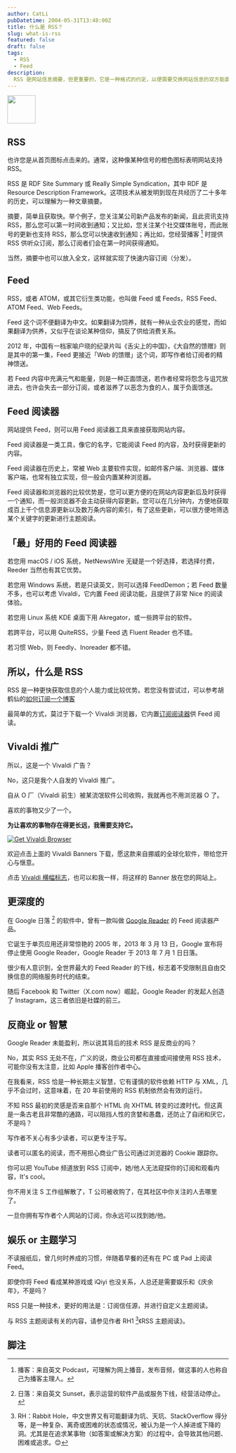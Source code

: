 ```yaml
---
author: CatLi
pubDatetime: 2004-05-31T13:48:00Z
title: 什么是 RSS？
slug: what-is-rss
featured: false
draft: false
tags:
  - RSS
  - Feed
description:
  RSS 是网站信息摘要，但更重要的，它是一种格式的约定，以便需要交换网站信息的双方能直接按格式约定来交换信息，至于 Feed，为什么最初没有人译为馈送？
---
```


<img src="/assets/feed-icon.svg" class="svg-64">

## RSS

也许您是从首页图标点击来的。通常，这种像某种信号的橙色图标表明网站支持 RSS。

RSS 是 RDF Site Summary 或 Really Simple Syndication，其中 RDF 是 Resource Description Framework。这项技术从被发明到现在共经历了二十多年的历史，可以理解为一种文章摘要。

摘要，简单且获取快。举个例子，您关注某公司新产品发布的新闻，且此资讯支持 RSS，那么您可以第一时间收到通知；又比如，您关注某个社交媒体账号，而此账号的更新也支持 RSS，那么您可以快速收到通知；再比如，您经营播客 [^1] 时提供 RSS 供听众订阅，那么订阅者们会在第一时间获得通知。

当然，摘要中也可以放入全文，这样就实现了快速内容订阅（分发）。

## Feed

RSS，或者 ATOM，或其它衍生类功能，也叫做 Feed 或 Feeds，RSS Feed、ATOM Feed、Web Feeds。

Feed 这个词不便翻译为中文。如果翻译为饲养，就有一种从业农业的感觉，而如果翻译为供养，又似乎在谈论某种信仰，搞反了供给消费关系。

2012 年，中国有一档家喻户晓的纪录片叫《舌尖上的中国》，《大自然的馈赠》则是其中的第一集，Feed 更接近「Web 的馈赠」这个词，即写作者给订阅者的精神馈送。

若 Feed 内容中充满元气和能量，则是一种正面馈送，若作者经常将怨念与诅咒放进去，也许会失去一部分订阅，或者滋养了以恶念为食的人，属于负面馈送。

## Feed 阅读器

网站提供 Feed，则可以用 Feed 阅读器工具来直接获取网站内容。

Feed 阅读器是一类工具，像它的名字，它能阅读 Feed 的内容，及时获得更新的内容。

Feed 阅读器在历史上，常被 Web 主要软件实现，如邮件客户端、浏览器、媒体客户端，也常有独立实现，但一般会内置某种浏览器。

Feed 阅读器和浏览器的比较优势是，您可以更方便的在网站内容更新后及时获得一个通知，而一般浏览器不会主动获得内容更新。您可以在几分钟内，方便地获取成百上千个信息源更新以及数万条内容的索引，有了这些更新，可以很方便地筛选某个关键字的更新进行主题阅读。

## 「最」好用的 Feed 阅读器

若您用 macOS / iOS 系统，NetNewsWire 无疑是一个好选择，若选择付费，Reeder 当然也有其它优势。

若您用 Windows 系统，若是只读英文，则可以选择 FeedDemon；若 Feed 数量不多，也可以考虑 Vivaldi，它内置 Feed 阅读功能，且提供了非常 Nice 的阅读体验。

若您用 Linux 系统 KDE 桌面下用 Akregator，或一些跨平台的软件。

若跨平台，可以用 QuiteRSS，少量 Feed 选 Fluent Reader 也不错。

若习惯 Web，则 Feedly、Inoreader 都不错。

## 所以，什么是 RSS

RSS 是一种更快获取信息的个人能力或比较优势。若您没有尝试过，可以参考胡鹤仙的<a href="https://client.sspai.com/post/85261">如何订阅一个博客</a>

最简单的方式，莫过于下载一个 Vivaldi 浏览器，它内置<a href="https://vivaldi.com/zh-hans/features/feed-reader/" target="_blank">订阅阅读器</a>供 Feed 阅读。

## Vivaldi 推广

所以，这是一个 Vivaldi 广告？

No，这只是我个人自发的 Vivaldi 推广。

自从 O 厂（Vivaldi 前生）被某流氓软件公司收购，我就再也不用浏览器 O 了。

喜欢的事物又少了一个。

**为让喜欢的事物存在得更长远，我需要支持它。**

<a href="https://vivaldi.com?pk_campaign=Banners&pk_kwd=230x50"><img src="https://vivaldi.com/buttons/files/230x50.png" alt="Get Vivaldi Browser" style="border:0"></a>


欢迎点击上面的 Vivaldi Banners 下载，愿这款来自挪威的全球化软件，带给您开心与惬意。

点击 <a href="https://vivaldi.com/zh-hans/banners/" target="_blank">Vivaldi 横幅标志</a>，也可以和我一样，将这样的 Banner 放在您的网站上。

## 更深度的

在 Google 日落 [^2] 的软件中，曾有一款叫做 <a href="https://en.wikipedia.org/wiki/Google_Reader" target="_blank">Google Reader</a> 的 Feed 阅读器产品。

它诞生于单页应用还非常惊艳的 2005 年，2013 年 3 月 13 日，Google 宣布将停止使用 Google Reader，Google Reader 于 2013 年 7 月 1 日日落。

很少有人意识到，全世界最大的 Feed Reader 的下线，标志着不受限制且自由交换信息的网络服务时代的结束。

随后 Facebook 和 Twitter（X.com now）崛起，Google Reader 的发起人创造了 Instagram，这三者依旧是社媒的前三。

## 反商业 or 智慧

Google Reader 未能盈利，所以说其背后的技术 RSS 是反商业的吗？

No，其实 RSS 无处不在，广义的说，商业公司都在直接或间接使用 RSS 技术，可能你没有太注意，比如 Apple 播客创作者中心。

在我看来，RSS 恰是一种长期主义智慧，它有谨慎的软件依赖 HTTP 与 XML，几乎不会过时，这意味着，在 20 年前使用的 RSS 机制依然会有效的运行。

不知 RSS 最初的灵感是否来自那个 HTML 向 XHTML 转变的过渡时代。但这真是一条古老且非常酷的通路，可以阻挡人性的贪婪和愚蠢，还防止了自闭和厌它，不是吗？

写作者不关心有多少读者，可以更专注于写。

读者可以匿名的阅读，而不用担心商业广告公司通过浏览器的 Cookie 跟踪你。

你可以把 YouTube 频道放到 RSS 订阅中，她/他人无法窥探你的订阅和观看内容，It's cool。

你不用关注 S 工作组解散了，T 公司被收购了，在其社区中你关注的人去哪里了。

一旦你拥有写作者个人网站的订阅，你永远可以找到她/他。


## 娱乐 or 主题学习

不读报纸后，曾几何时养成的习惯，伴随着早餐的还有在 PC 或 Pad 上阅读 Feed。

即使你将 Feed 看成某种游戏或 iQiyi 也没关系，人总还是需要娱乐和《庆余年》，不是吗？

RSS 只是一种技术，更好的用法是：订阅信任源，并进行自定义主题阅读。

与 RSS 主题阅读有关的内容，请参见作者 RH1 [^3]《RSS 主题阅读》。

## 脚注

[^1]: 播客：来自英文 Podcast，可理解为网上播音，发布音频，做这事的人也称自己为播客主理人。
[^2]: 日落：来自英文 Sunset，表示运营的软件产品或服务下线，经营活动停止。
[^3]: RH：Rabbit Hole，中文世界又有可能翻译为坑、天坑、StackOverflow 得分等，是一种复杂、离奇或困难的状态或情况，被认为是一个人掉进或下降的洞。尤其是在追求某事物（如答案或解决方案）的过程中，会导致其他问题、困难或追求。😊

<style>
    .svg-64 {
        width: 64px;
        height: 64px;
    }
</style>
